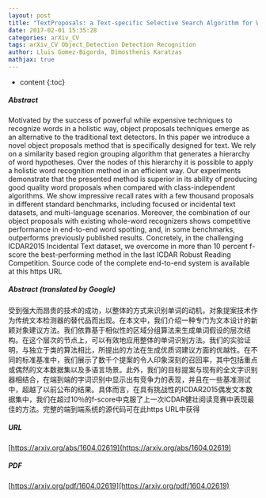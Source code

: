 ```yaml
---
layout: post
title: "TextProposals: a Text-specific Selective Search Algorithm for Word Spotting in the Wild"
date: 2017-02-01 15:35:28
categories: arXiv_CV
tags: arXiv_CV Object_Detection Detection Recognition
author: Lluis Gomez-Bigorda, Dimosthenis Karatzas
mathjax: true
---
```


* content
{:toc}

##### Abstract
Motivated by the success of powerful while expensive techniques to recognize words in a holistic way, object proposals techniques emerge as an alternative to the traditional text detectors. In this paper we introduce a novel object proposals method that is specifically designed for text. We rely on a similarity based region grouping algorithm that generates a hierarchy of word hypotheses. Over the nodes of this hierarchy it is possible to apply a holistic word recognition method in an efficient way. Our experiments demonstrate that the presented method is superior in its ability of producing good quality word proposals when compared with class-independent algorithms. We show impressive recall rates with a few thousand proposals in different standard benchmarks, including focused or incidental text datasets, and multi-language scenarios. Moreover, the combination of our object proposals with existing whole-word recognizers shows competitive performance in end-to-end word spotting, and, in some benchmarks, outperforms previously published results. Concretely, in the challenging ICDAR2015 Incidental Text dataset, we overcome in more than 10 percent f-score the best-performing method in the last ICDAR Robust Reading Competition. Source code of the complete end-to-end system is available at this https URL

##### Abstract (translated by Google)
受到强大而昂贵的技术的成功，以整体的方式来识别单词的动机，对象提案技术作为传统文本检测器的替代品而出现。在本文中，我们介绍一种专门为文本设计的新颖对象建议方法。我们依靠基于相似性的区域分组算法来生成单词假设的层次结构。在这个层次的节点上，可以有效地应用整体的单词识别方法。我们的实验证明，与独立于类的算法相比，所提出的方法在生成优质词建议方面的优越性。在不同的标准基准中，我们展示了数千个提案的令人印象深刻的召回率，其中包括重点或偶然的文本数据集以及多语言场景。此外，我们的目标提案与现有的全文字识别器相结合，在端到端的字词识别中显示出有竞争力的表现，并且在一些基准测试中，超越了以前公布的结果。具体而言，在具有挑战性的ICDAR2015偶发文本数据集中，我们在超过10％的f-score中克服了上一次ICDAR健壮阅读竞赛中表现最佳的方法。完整的端到端系统的源代码可在此https URL中获得

##### URL
[https://arxiv.org/abs/1604.02619](https://arxiv.org/abs/1604.02619)

##### PDF
[https://arxiv.org/pdf/1604.02619](https://arxiv.org/pdf/1604.02619)

